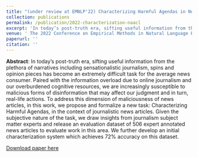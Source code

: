 ```yaml
---
title: "(under review at EMNLP'22) Characterizing Harmful Agendas in News Articles"
collection: publications
permalink: /publication/2022-characterization-naacl
excerpt: 'In today’s post-truth era, sifting useful information from the plethora of narratives including sensationalistic journalism, spins and opinion pieces has become an extremely difficult task for the average news consumer. Paired with the information overload due to online journalism and our overburdened cognitive resources, we are increasingly susceptible to malicious forms of disinformation that may affect our judgment and in turn, real-life actions. To address this dimension of maliciousness of news articles, in this work, we propose and formalize a new task: Characterizing Harmful Agendas, in the context of journalistic news articles. Given the subjective nature of the task,  we draw insights from journalism subject matter experts and release an evaluation dataset of 506 expert annotated news articles to evaluate work in this area. We further develop an initial characterization system which achieves 72\% accuracy on this dataset.'
venue: ' The 2022 Conference on Empirical Methods in Natural Language Processing '
paperurl: ''
citation: ''
---
```

**Abstract**: In today’s post-truth era, sifting useful information from the plethora of narratives including sensationalistic journalism, spins and opinion pieces has become an extremely difficult task for the average news consumer. Paired with the information overload due to online journalism and our overburdened cognitive resources, we are increasingly susceptible to malicious forms of disinformation that may affect our judgment and in turn, real-life actions. To address this dimension of maliciousness of news articles, in this work, we propose and formalize a new task: Characterizing Harmful Agendas, in the context of journalistic news articles. Given the subjective nature of the task,  we draw insights from journalism subject matter experts and release an evaluation dataset of 506 expert annotated news articles to evaluate work in this area. We further develop an initial characterization system which achieves 72\% accuracy on this dataset.

[Download paper here]()

<!-- Recommended citation:  -->